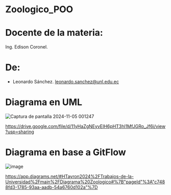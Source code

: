 # Zoologico_POO

# Docente de la materia:
Ing. Edison Coronel.

# De:
- Leonardo Sánchez.
  leonardo.sanchez@unl.edu.ec


# Diagrama en UML

![Captura de pantalla 2024-11-05 001247](https://github.com/user-attachments/assets/db952290-0c0e-42f8-bc36-c3080b7ecdd5)



https://drive.google.com/file/d/11yHaZgNEyvEIH6pHT3hl1MfJGRo_Jf6i/view?usp=sharing


# Diagrama en base a GitFlow
![image](https://github.com/user-attachments/assets/3f2fa7b5-92e4-4db9-a8f8-85cd4e00d199)


https://app.diagrams.net/#HTayron2024%2FTrabajos-de-la-Universidad%2Fmain%2FDiagrama%20Zoologico#%7B"pageId"%3A"c7488fd3-1785-93aa-aadb-54a6760d102a"%7D



